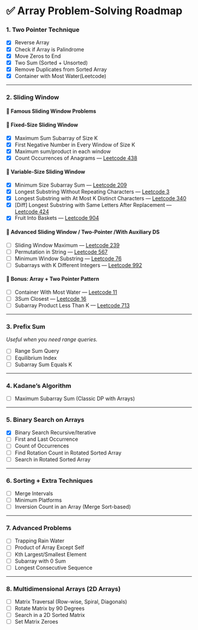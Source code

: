 # ✅ Array Problem-Solving Roadmap

### 1. Two Pointer Technique
- [x] Reverse Array
- [x] Check if Array is Palindrome
- [x] Move Zeros to End
- [x] Two Sum (Sorted + Unsorted)
- [x] Remove Duplicates from Sorted Array
- [x] Container with Most Water(Leetcode)

---

### 2. Sliding Window
#### 📌 Famous Sliding Window Problems

#### 🔹 Fixed-Size Sliding Window
- [x] Maximum Sum Subarray of Size K
- [x] First Negative Number in Every Window of Size K
- [x] Maximum sum/product in each window
- [x] Count Occurrences of Anagrams — [Leetcode 438](https://leetcode.com/problems/find-all-anagrams-in-a-string/)

#### 🔸 Variable-Size Sliding Window
- [x] Minimum Size Subarray Sum — [Leetcode 209](https://leetcode.com/problems/minimum-size-subarray-sum/)
- [x] Longest Substring Without Repeating Characters — [Leetcode 3](https://leetcode.com/problems/longest-substring-without-repeating-characters/)
- [x] Longest Substring with At Most K Distinct Characters — [Leetcode 340](https://leetcode.com/problems/longest-substring-with-at-most-k-distinct-characters/)
- [x] [Diff] Longest Substring with Same Letters After Replacement — [Leetcode 424](https://leetcode.com/problems/longest-repeating-character-replacement/)
- [x] Fruit Into Baskets — [Leetcode 904](https://leetcode.com/problems/fruit-into-baskets/)

#### 🔹 Advanced Sliding Window / Two-Pointer /With Auxiliary DS 
- [ ] Sliding Window Maximum — [Leetcode 239](https://leetcode.com/problems/sliding-window-maximum/)
- [ ] Permutation in String — [Leetcode 567](https://leetcode.com/problems/permutation-in-string/)
- [ ] Minimum Window Substring — [Leetcode 76](https://leetcode.com/problems/minimum-window-substring/)
- [ ] Subarrays with K Different Integers — [Leetcode 992](https://leetcode.com/problems/subarrays-with-k-different-integers/)

#### 🔸 Bonus: Array + Two Pointer Pattern
- [ ] Container With Most Water — [Leetcode 11](https://leetcode.com/problems/container-with-most-water/)
- [ ] 3Sum Closest — [Leetcode 16](https://leetcode.com/problems/3sum-closest/)
- [ ] Subarray Product Less Than K — [Leetcode 713](https://leetcode.com/problems/subarray-product-less-than-k/)

---

### 3. Prefix Sum
_Useful when you need range queries._
- [ ] Range Sum Query
- [ ] Equilibrium Index
- [ ] Subarray Sum Equals K

---

### 4. Kadane’s Algorithm
- [ ] Maximum Subarray Sum (Classic DP with Arrays)

---

### 5. Binary Search on Arrays
- [x] Binary Search Recursive/Iterative
- [ ] First and Last Occurrence
- [ ] Count of Occurrences
- [ ] Find Rotation Count in Rotated Sorted Array
- [ ] Search in Rotated Sorted Array

---

### 6. Sorting + Extra Techniques
- [ ] Merge Intervals
- [ ] Minimum Platforms
- [ ] Inversion Count in an Array (Merge Sort-based)

---

### 7. Advanced Problems
- [ ] Trapping Rain Water
- [ ] Product of Array Except Self
- [ ] Kth Largest/Smallest Element
- [ ] Subarray with 0 Sum
- [ ] Longest Consecutive Sequence

---

### 8. Multidimensional Arrays (2D Arrays)
- [ ] Matrix Traversal (Row-wise, Spiral, Diagonals)
- [ ] Rotate Matrix by 90 Degrees
- [ ] Search in a 2D Sorted Matrix
- [ ] Set Matrix Zeroes
